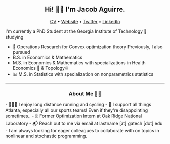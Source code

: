 <h2 align="center">Hi! 👋🏼 I'm Jacob Aguirre.</h2>
<p align="center">
  <a href="https://www.jacobaguirre.com/Jacob_Aguirre_CV.pdf">CV</a> •
  <a href="https://www.jacobaguirre.com/">Website</a> •
  <a href="https://twitter.com/JacobMAguirre">Twitter</a> •
  <a href="https://www.linkedin.com/in/jacob-aguirre9/">LinkedIn</a>
</p>


I'm currently a PhD Student at the Georgia Institute of Technology 🐝 studying
- 🧮 Operations Research for Convex optimization theory
Previously, I also pursued 
- B.S. in Economics & Mathematics
- M.S. in Economics & Mathematics with specializations in Health Economics 🏥 & Topology♾
- 📊 M.S. in Statistics with specialization on nonparametrics statistics 


-------
<h3 align="center">About Me 👋🏼</h3>
- 🚴🏼‍♂️ I enjoy long distance running and cycling
- 🏈 I support all things Atlanta, especially all our sports teams! Even if they're disappointing sometimes.. 
- 🗄️ Former Optimization Intern at Oak Ridge National Laboratory
- 📬 Reach out to me via email at lastname [at] gatech [dot] edu
- I am always looking for eager colleagues to collaborate with on topics in nonlinear and stochastic programming.
